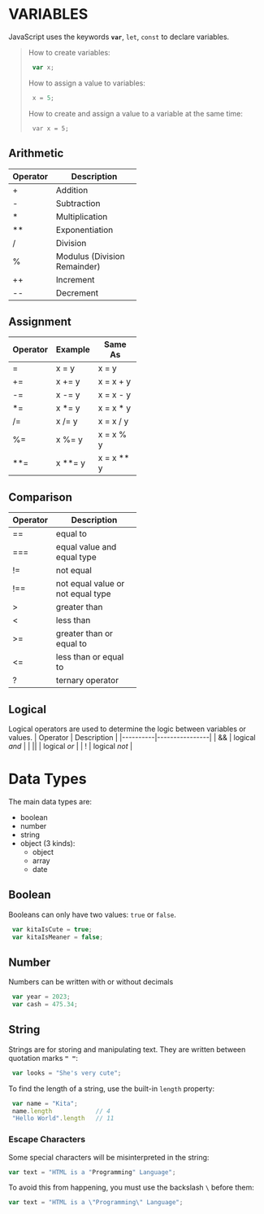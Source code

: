 <style>
table { width: 50% };
</style>

# VARIABLES
JavaScript uses the keywords **`var`**, `let`, `const` to declare variables.
> How to create variables: 
> ~~~js
>  var x;
> ~~~
> How to assign a value to variables:
> ~~~js
>  x = 5;
> ~~~
> How to create and assign a value to a variable at the same time:
> ~~~js*emphasized text*
>  var x = 5;
> ~~~


## Arithmetic
| Operator | Description                   |
|----------|-------------------------------|
| +        | Addition                      |
| -        | Subtraction                   |
| *        | Multiplication                |
| **       | Exponentiation                |
| /        | Division                      |
| %        | Modulus (Division Remainder)  |
| ++       | Increment                     |
| --       | Decrement                     |

## Assignment
| Operator | Example |  Same As   |
|----------|---------|------------|
| =        | x = y   | x = y      |
| +=       | x += y  | x = x + y  |
| -=       | x -= y  | x = x - y  |
| *=       | x *= y  | x = x * y  |
| /=       | x /= y  | x = x / y  |
| %=       | x %= y  | x = x % y  |
| **=      | x **= y | x = x ** y |

## Comparison
| Operator | Description                        |
|----------|------------------------------------|
| ==       | equal to                           |
| ===      | equal value and equal type         |
| !=       | not equal                          |
| !==      | not equal value or not equal type  |
| >        | greater than                       |
| <        | less than                          |
| >=       | greater than or equal to           |
| <=       | less than or equal to              |
| ?        | ternary operator                   |

## Logical
Logical operators are used to determine the logic between variables or values.
| Operator | Description    |
|----------|----------------|
| &&       | logical *and*  |
| \|\|     | logical *or*   |
| !        | logical *not*  |


# Data Types

The main data types are:
- boolean
- number
- string
- object (3 kinds):
	- object
	- array
	- date

## Boolean
Booleans can only have two values: `true` or `false`.
```js
 var kitaIsCute = true;
 var kitaIsMeaner = false;
```
## Number
Numbers can be written with or without decimals
```js
 var year = 2023;
 var cash = 475.34;
```
## String
Strings are for storing and manipulating text.
They are written between quotation marks **`" "`**:
```js
 var looks = "She's very cute";
```
To find the length of a string, use the built-in `length` property:
```js
 var name = "Kita";
 name.length			// 4
 "Hello World".length	// 11
```
### Escape Characters
Some special characters will be misinterpreted in the string:
```js
var text = "HTML is a "Programming" Language";
```
To avoid this from happening, you must use the backslash `\` before them:
```js
var text = "HTML is a \"Programming\" Language";
```


